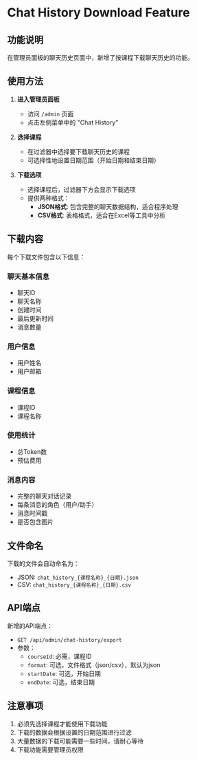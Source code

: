 # Chat History Download Feature

## 功能说明

在管理员面板的聊天历史页面中，新增了按课程下载聊天历史的功能。

## 使用方法

1. **进入管理员面板**
   - 访问 `/admin` 页面
   - 点击左侧菜单中的 "Chat History"

2. **选择课程**
   - 在过滤器中选择要下载聊天历史的课程
   - 可选择性地设置日期范围（开始日期和结束日期）

3. **下载选项**
   - 选择课程后，过滤器下方会显示下载选项
   - 提供两种格式：
     - **JSON格式**: 包含完整的聊天数据结构，适合程序处理
     - **CSV格式**: 表格格式，适合在Excel等工具中分析

## 下载内容

每个下载文件包含以下信息：

### 聊天基本信息
- 聊天ID
- 聊天名称
- 创建时间
- 最后更新时间
- 消息数量

### 用户信息
- 用户姓名
- 用户邮箱

### 课程信息
- 课程ID
- 课程名称

### 使用统计
- 总Token数
- 预估费用

### 消息内容
- 完整的聊天对话记录
- 每条消息的角色（用户/助手）
- 消息时间戳
- 是否包含图片

## 文件命名

下载的文件会自动命名为：
- JSON: `chat_history_{课程名称}_{日期}.json`
- CSV: `chat_history_{课程名称}_{日期}.csv`

## API端点

新增的API端点：
- `GET /api/admin/chat-history/export`
- 参数：
  - `courseId`: 必需，课程ID
  - `format`: 可选，文件格式（json/csv），默认为json
  - `startDate`: 可选，开始日期
  - `endDate`: 可选，结束日期

## 注意事项

1. 必须先选择课程才能使用下载功能
2. 下载的数据会根据设置的日期范围进行过滤
3. 大量数据的下载可能需要一些时间，请耐心等待
4. 下载功能需要管理员权限
